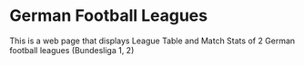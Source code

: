 # German Football Leagues
This is a web page that displays League Table and Match Stats of 2 German football leagues (Bundesliga 1, 2)